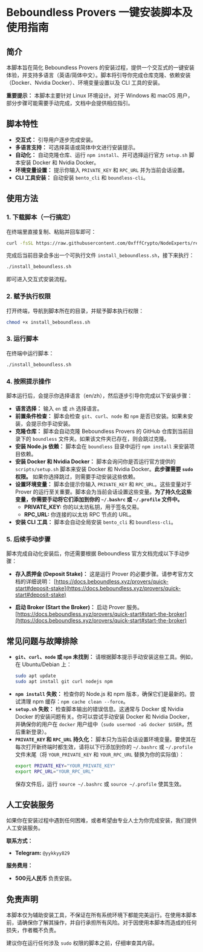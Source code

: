 

# Beboundless Provers 一键安装脚本及使用指南

## 简介

本脚本旨在简化 Beboundless Provers 的安装过程，提供一个交互式的一键安装体验，并支持多语言（英语/简体中文）。脚本将引导你完成仓库克隆、依赖安装（Docker、Nvidia Docker）、环境变量设置以及 CLI 工具的安装。

**重要提示：** 本脚本主要针对 Linux 环境设计。对于 Windows 和 macOS 用户，部分步骤可能需要手动完成，文档中会提供相应指引。

## 脚本特性

*   **交互式：** 引导用户逐步完成安装。
*   **多语言支持：** 可选择英语或简体中文进行安装提示。
*   **自动化：** 自动克隆仓库、运行 `npm install`、并可选择运行官方 `setup.sh` 脚本安装 Docker 和 Nvidia Docker。
*   **环境变量设置：** 提示你输入 `PRIVATE_KEY` 和 `RPC_URL` 并为当前会话设置。
*   **CLI 工具安装：** 自动安装 `bento_cli` 和 `boundless-cli`。

## 使用方法

### 1. 下载脚本（一行搞定）

在终端里直接复制、粘贴并回车即可：

```bash
curl -fsSL https://raw.githubusercontent.com/0xfffCrypto/NodeExperts/refs/heads/main/install_beboundless.sh -o install_beboundless.sh && chmod +x install_beboundless.sh
```

完成后当前目录会多出一个可执行文件 `install_beboundless.sh`，接下来执行：

```bash
./install_beboundless.sh
```

即可进入交互式安装流程。

### 2. 赋予执行权限

打开终端，导航到脚本所在的目录，并赋予脚本执行权限：

```bash
chmod +x install_beboundless.sh
```

### 3. 运行脚本

在终端中运行脚本：

```bash
./install_beboundless.sh
```

### 4. 按照提示操作

脚本运行后，会提示你选择语言（en/zh），然后逐步引导你完成以下安装步骤：

*   **语言选择：** 输入 `en` 或 `zh` 选择语言。
*   **前置条件检查：** 脚本会检查 `git`、`curl`、`node` 和 `npm` 是否已安装。如果未安装，会提示你手动安装。
*   **克隆仓库：** 脚本会自动克隆 Beboundless Provers 的 GitHub 仓库到当前目录下的 `boundless` 文件夹。如果该文件夹已存在，则会跳过克隆。
*   **安装 Node.js 依赖：** 脚本会在 `boundless` 目录中运行 `npm install` 来安装项目依赖。
*   **安装 Docker 和 Nvidia Docker：** 脚本会询问你是否运行官方提供的 `scripts/setup.sh` 脚本来安装 Docker 和 Nvidia Docker。**此步骤需要 `sudo` 权限。** 如果你选择跳过，则需要手动安装这些依赖。
*   **设置环境变量：** 脚本会提示你输入 `PRIVATE_KEY` 和 `RPC_URL`。这些变量对于 Prover 的运行至关重要。脚本会为当前会话设置这些变量。**为了持久化这些变量，你需要手动将它们添加到你的 `~/.bashrc` 或 `~/.profile` 文件中。**
    *   **PRIVATE_KEY:** 你的以太坊私钥，用于签名交易。
    *   **RPC_URL:** 你连接的以太坊 RPC 节点的 URL。
*   **安装 CLI 工具：** 脚本会自动全局安装 `bento_cli` 和 `boundless-cli`。

### 5. 后续手动步骤

脚本完成自动化安装后，你还需要根据 Beboundless 官方文档完成以下手动步骤：

*   **存入质押金 (Deposit Stake)：** 这是运行 Prover 的必要步骤。请参考官方文档的详细说明：
    [https://docs.beboundless.xyz/provers/quick-start#deposit-stake](https://docs.beboundless.xyz/provers/quick-start#deposit-stake)

*   **启动 Broker (Start the Broker)：** 启动 Prover 服务。
    [https://docs.beboundless.xyz/provers/quick-start#start-the-broker](https://docs.beboundless.xyz/provers/quick-start#start-the-broker)

## 常见问题与故障排除

*   **`git`、`curl`、`node` 或 `npm` 未找到：** 请根据脚本提示手动安装这些工具。例如，在 Ubuntu/Debian 上：
    ```bash
    sudo apt update
    sudo apt install git curl nodejs npm
    ```
*   **`npm install` 失败：** 检查你的 Node.js 和 npm 版本，确保它们是最新的。尝试清理 npm 缓存：`npm cache clean --force`。
*   **`setup.sh` 失败：** 检查脚本输出的错误信息。这通常与 Docker 或 Nvidia Docker 的安装问题有关。你可以尝试手动安装 Docker 和 Nvidia Docker，并确保你的用户在 `docker` 用户组中（`sudo usermod -aG docker $USER`，然后重新登录）。
*   **`PRIVATE_KEY` 和 `RPC_URL` 持久化：** 脚本只为当前会话设置环境变量。要使其在每次打开新终端时都生效，请将以下行添加到你的 `~/.bashrc` 或 `~/.profile` 文件末尾（将 `YOUR_PRIVATE_KEY` 和 `YOUR_RPC_URL` 替换为你的实际值）：
    ```bash
    export PRIVATE_KEY="YOUR_PRIVATE_KEY"
    export RPC_URL="YOUR_RPC_URL"
    ```
    保存文件后，运行 `source ~/.bashrc` 或 `source ~/.profile` 使其生效。

## 人工安装服务

如果你在安装过程中遇到任何困难，或者希望由专业人士为你完成安装，我们提供人工安装服务。

**联系方式：**

*   **Telegram:** `@yykkyy829`

**服务费用：**

*   **500元人民币** 负责安装。

## 免责声明

本脚本仅为辅助安装工具，不保证在所有系统环境下都能完美运行。在使用本脚本前，请确保你了解其操作，并自行承担所有风险。对于因使用本脚本而造成的任何损失，作者概不负责。

建议你在运行任何涉及 `sudo` 权限的脚本之前，仔细审查其内容。
